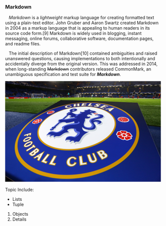 ### Markdown

&nbsp;&nbsp;&nbsp;*Markdown* is a _lightweight_ markup language for creating formatted text using a plain-text editor. John Gruber and Aaron Swartz created Markdown in 2004 as a markup language that is appealing to human readers in its source code form.[9] Markdown is widely used in blogging, instant messaging, online forums, collaborative software, documentation pages, and readme files.

&nbsp;&nbsp;&nbsp;The initial description of Markdown[10] contained ambiguities and raised unanswered questions, causing implementations to both intentionally and accidentally diverge from the original version. This was addressed in 2014, when long-standing ~~Markdown~~ contributors released CommonMark, an unambiguous specification and test suite for ***Markdown***.

![This is the logo of chelsea football club](500687926-chelsea-fc-v-fc-porto-uefa-champions-league.jpg 'Best club in England')

Topic Include:
* Lists
* Tuple
1. Objects
2. Details



   

  
